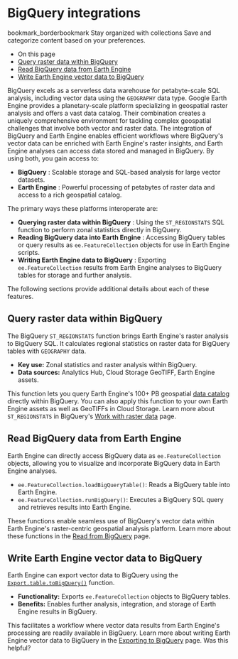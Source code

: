  
#  BigQuery integrations 
bookmark_borderbookmark Stay organized with collections  Save and categorize content based on your preferences.
  * On this page
  * [Query raster data within BigQuery](https://developers.google.com/earth-engine/guides/bigquery_integrations#query_raster_data_within_bigquery)
  * [Read BigQuery data from Earth Engine](https://developers.google.com/earth-engine/guides/bigquery_integrations#read_bigquery_data_from_earth_engine)
  * [Write Earth Engine vector data to BigQuery](https://developers.google.com/earth-engine/guides/bigquery_integrations#write_earth_engine_vector_data_to_bigquery)


BigQuery excels as a serverless data warehouse for petabyte-scale SQL analysis, including vector data using the `GEOGRAPHY` data type. Google Earth Engine provides a planetary-scale platform specializing in geospatial raster analysis and offers a vast data catalog. Their combination creates a uniquely comprehensive environment for tackling complex geospatial challenges that involve both vector and raster data.
The integration of BigQuery and Earth Engine enables efficient workflows where BigQuery's vector data can be enriched with Earth Engine's raster insights, and Earth Engine analyses can access data stored and managed in BigQuery. By using both, you gain access to:
  * **BigQuery** : Scalable storage and SQL-based analysis for large vector datasets.
  * **Earth Engine** : Powerful processing of petabytes of raster data and access to a rich geospatial catalog.


The primary ways these platforms interoperate are:
  * **Querying raster data within BigQuery** : Using the `ST_REGIONSTATS` SQL function to perform zonal statistics directly in BigQuery.
  * **Reading BigQuery data into Earth Engine** : Accessing BigQuery tables or query results as `ee.FeatureCollection` objects for use in Earth Engine scripts.
  * **Writing Earth Engine data to BigQuery** : Exporting `ee.FeatureCollection` results from Earth Engine analyses to BigQuery tables for storage and further analysis.


The following sections provide additional details about each of these features.
## Query raster data within BigQuery
The BigQuery `ST_REGIONSTATS` function brings Earth Engine's raster analysis to BigQuery SQL. It calculates regional statistics on raster data for BigQuery tables with `GEOGRAPHY` data.
  * **Key use:** Zonal statistics and raster analysis within BigQuery.
  * **Data sources:** Analytics Hub, Cloud Storage GeoTIFF, Earth Engine assets.


This function lets you query Earth Engine's 100+ PB geospatial [data catalog](https://developers.google.com/earth-engine/datasets) directly within BigQuery. You can also apply this function to your own Earth Engine assets as well as GeoTIFFs in Cloud Storage.
Learn more about `ST_REGIONSTATS` in BigQuery's [Work with raster data](https://cloud.google.com/bigquery/docs/raster-data) page.
## Read BigQuery data from Earth Engine
Earth Engine can directly access BigQuery data as `ee.FeatureCollection` objects, allowing you to visualize and incorporate BigQuery data in Earth Engine analyses.
  * `ee.FeatureCollection.loadBigQueryTable()`: Reads a BigQuery table into Earth Engine.
  * `ee.FeatureCollection.runBigQuery()`: Executes a BigQuery SQL query and retrieves results into Earth Engine.


These functions enable seamless use of BigQuery's vector data within Earth Engine's raster-centric geospatial analysis platform.
Learn more about these functions in the [Read from BigQuery](https://developers.google.com/earth-engine/guides/read_from_bigquery) page.
## Write Earth Engine vector data to BigQuery
Earth Engine can export vector data to BigQuery using the [`Export.table.toBigQuery()`](https://developers.google.com/earth-engine/apidocs/export-table-tobigquery) function.
  * **Functionality:** Exports `ee.FeatureCollection` objects to BigQuery tables.
  * **Benefits:** Enables further analysis, integration, and storage of Earth Engine results in BigQuery.


This facilitates a workflow where vector data results from Earth Engine's processing are readily available in BigQuery.
Learn more about writing Earth Engine vector data to BigQuery in the [Exporting to BigQuery](https://developers.google.com/earth-engine/guides/exporting_to_bigquery) page.
Was this helpful?

